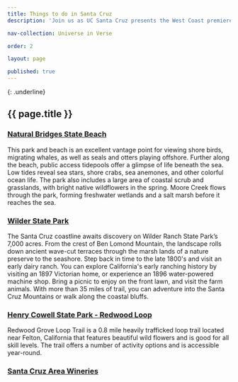 ```yaml
---
title: Things to do in Santa Cruz
description: 'Join us as UC Santa Cruz presents the West Coast premiere of Universe in Verse – a charitable celebration of science through poetry created and hosted by Maria Popova.'

nav-collection: Universe in Verse

order: 2

layout: page

published: true
---
```

{: .underline}
## {{ page.title }}

### [Natural Bridges State Beach](https://www.parks.ca.gov/?page_id=541)

This park and beach is an excellent vantage point for viewing shore birds, migrating whales, as well as seals and otters playing offshore. Further along the beach, public access tidepools offer a glimpse of life beneath the sea. Low tides reveal sea stars, shore crabs, sea anemones, and other colorful ocean life.  The park also includes a large area of coastal scrub and grasslands, with bright native wildflowers in the spring. Moore Creek flows through the park, forming freshwater wetlands and a salt marsh before it reaches the sea.

### [Wilder State Park](https://www.parks.ca.gov/?page_id=549)

The Santa Cruz coastline awaits discovery on Wilder Ranch State Park’s 7,000 acres. From the crest of Ben Lomond Mountain, the landscape rolls down ancient wave-cut terraces through the marsh lands of a nature preserve to the seashore. Step back in time to the late 1800's and visit an early dairy ranch. You can explore California's early ranching history by visiting an 1897 Victorian home, or experience an 1896 water-powered machine shop. Bring a picnic to enjoy on the front lawn, and visit the farm animals. With more than 35 miles of trail, you can adventure into the Santa Cruz Mountains or walk along the coastal bluffs.

### [Henry Cowell State Park - Redwood Loop](https://specialevents.ucsc.edu/universe-in-verse/Cowell)

Redwood Grove Loop Trail is a 0.8 mile heavily trafficked loop trail located near Felton, California that features beautiful wild flowers and is good for all skill levels. The trail offers a number of activity options and is accessible year-round.

### [Santa Cruz Area Wineries](https://www.santacruz.org/blog/santa-cruz-wineries-that-need-to-be-on-your-radar/)

